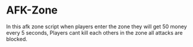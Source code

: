 # AFK-Zone
In this afk zone script when players enter the zone they will get 50 money every 5 seconds, Players cant kill each others in the zone all attacks are blocked.
